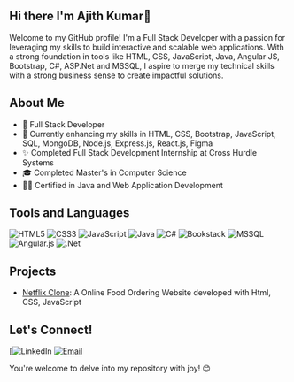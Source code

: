 ## Hi there I'm Ajith Kumar👋
Welcome to my GitHub profile! I'm a Full Stack Developer with a passion for leveraging my skills to build interactive and scalable web applications. With a strong foundation in tools like HTML, CSS, JavaScript, Java, Angular JS, Bootstrap, C#, ASP.Net and MSSQL, I aspire to merge my technical skills with a strong business sense to create impactful solutions.

## About Me
- 💼 Full Stack Developer
- 🌱 Currently enhancing my skills in HTML, CSS, Bootstrap, JavaScript, SQL, MongoDB, Node.js, Express.js, React.js, Figma
- ✨ Completed Full Stack Development Internship at Cross Hurdle Systems
- 🎓 Completed Master's in Computer Science
- 🧑‍💻 Certified in Java and Web Application Development


## Tools and Languages
![HTML5](https://img.shields.io/badge/html5-%23E34F26.svg?style=for-the-badge&logo=html5&logoColor=white)
![CSS3](https://img.shields.io/badge/css3-%231572B6.svg?style=for-the-badge&logo=css3&logoColor=white)
![JavaScript](https://img.shields.io/badge/javascript-%23323330.svg?style=for-the-badge&logo=javascript&logoColor=%23F7DF1E)
![Java](https://img.shields.io/badge/java-%23ED8B00.svg?style=for-the-badge&logo=openjdk&logoColor=white)
![C#](https://img.shields.io/badge/c%23-%23239120.svg?style=for-the-badge&logo=csharp&logoColor=white)
![Bookstack](https://img.shields.io/badge/Bookstack-%230288D1.svg?style=for-the-badge&logo=bookstack&logoColor=white)
![MSSQL](https://img.shields.io/badge/Microsoft%20SQL%20Server-CC2927?style=for-the-badge&logo=microsoft%20sql%20server&logoColor=white)
![Angular.js](https://img.shields.io/badge/angular.js-%23E23237.svg?style=for-the-badge&logo=angularjs&logoColor=white)
![.Net](https://img.shields.io/badge/.NET-5C2D91?style=for-the-badge&logo=.net&logoColor=white)


## Projects
- [Netflix Clone](https://akraju2001.github.io/Project1/):  A Online Food Ordering Website developed with Html, CSS, JavaScript

## Let's Connect!
[![LinkedIn](https://www.linkedin.com/in/ajith-kumar-t-5ab2792a6/)
[![Email](https://img.shields.io/badge/Email-D14836?style=flat&logo=gmail&logoColor=white)](mailto:ajithkraju2001@gmail.com)

You're welcome to delve into my repository with joy! 😊

